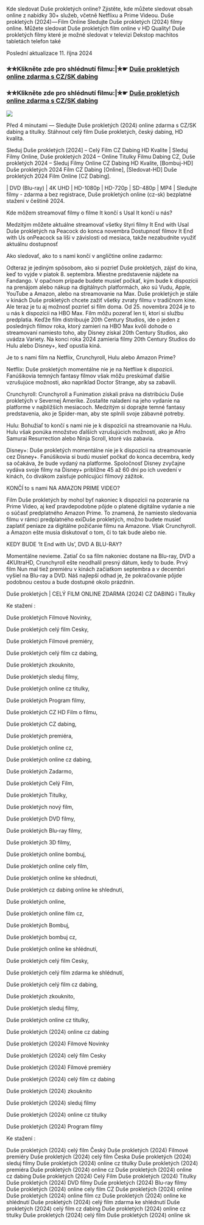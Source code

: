 Kde sledovat Duše prokletých online? Zjistěte, kde můžete sledovat obsah online z nabídky 30+ služeb, včetně Netflixu a Prime Videou. Duše prokletých (2024) — Film Online Sledujte Duše prokletých (2024) filmy online. Můžete sledovat Duše prokletých film online v HD Quality! Duše prokletých filmy které je možné sledovat v televizi Dekstop machitos tabletách telefon také

Poslední aktualizace 11. října 2024

### ✮✮Klikněte zde pro shlédnutí filmu:|✮☛ [Duše prokletých online zdarma s CZ/SK dabing](https://crotx.online/sk/movie/1216191/duse-prokletych.git)

### ✮✮Klikněte zde pro shlédnutí filmu:|✮☛ [Duše prokletých online zdarma s CZ/SK dabing](https://crotx.online/sk/movie/1216191/duse-prokletych.git)

<p dir="auto"><a href="https://crotx.online/sk/movie/1216191/duse-prokletych.git" title="720p" rel="nofollow"><img src="https://i.imgur.com/jhNGoEt.gif" style="max-width: 100%;"></a></p>

Před 4 minutami — Sledujte Duše prokletých (2024) online zdarma s CZ/SK dabing a titulky. Stáhnout celý film Duše prokletých, český dabing, HD kvalita.

Sleduj Duše prokletých [2024] – Celý Film CZ Dabing HD Kvalite | Sleduj Filmy Online, Duše prokletých 2024 – Online Titulky Filmu Dabing CZ, Duše prokletých 2024 – Sleduj Filmy Online CZ Dabing HD Kvalite, [Bombuj-HD] Duše prokletých 2024 Film CZ Dabing [Online], [Sledovat-HD] Duše prokletých 2024 Film Online [CZ Dabing].

| DVD (Blu-ray) | 4K UHD | HD-1080p | HD-720p | SD-480p | MP4 | Sledujte filmy - zdarma a bez registrace, Duše prokletých online (cz-sk) bezplatné stažení v češtině 2024.

Kde môžem streamovať filmy o filme It končí s Usal It končí u nás?

Medzitým môžete aktuálne streamovať všetky štyri filmy It End with Usal Duše prokletých na Peacock do konca novembra Dostupnosť filmov It End with Us onPeacock sa líši v závislosti od mesiaca, takže nezabudnite využiť aktuálnu dostupnosť

Ako sledovať, ako to s nami končí v angličtine online zadarmo:

Odteraz je jediným spôsobom, ako si pozrieť Duše prokletých, zájsť do kina, keď to vyjde v piatok 8. septembra. Miestne predstavenie nájdete na Fandango. V opačnom prípade budete musieť počkať, kým bude k dispozícii na prenájom alebo nákup na digitálnych platformách, ako sú Vudu, Apple, YouTube a Amazon, alebo na streamovanie na Max. Duše prokletých je stále v kinách Duše prokletých chcete zažiť všetky zvraty filmu v tradičnom kine. Ale teraz je tu aj možnosť pozrieť si film doma. Od 25. novembra 2024 je to u nás k dispozícii na HBO Max. Film môžu pozerať len tí, ktorí si službu predplatia. Keďže film distribuuje 20th Century Studios, ide o jeden z posledných filmov roka, ktorý zamieri na HBO Max kvôli dohode o streamovaní namiesto toho, aby Disney získal 20th Century Studios, ako uvádza Variety. Na konci roka 2024 zamieria filmy 20th Century Studios do Hulu alebo Disney+, keď opustia kiná.

Je to s nami film na Netflix, Crunchyroll, Hulu alebo Amazon Prime?

Netflix: Duše prokletých momentálne nie je na Netflixe k dispozícii. Fanúšikovia temných fantasy filmov však môžu preskúmať ďalšie vzrušujúce možnosti, ako napríklad Doctor Strange, aby sa zabavili.

Crunchyroll: Crunchyroll a Funimation získali práva na distribúciu Duše prokletých v Severnej Amerike. Zostaňte naladení na jeho vydanie na platforme v najbližších mesiacoch. Medzitým si doprajte temné fantasy predstavenia, ako je Spider-man, aby ste splnili svoje zábavné potreby.

Hulu: Bohužiaľ to končí s nami nie je k dispozícii na streamovanie na Hulu. Hulu však ponúka množstvo ďalších vzrušujúcich možností, ako je Afro Samurai Resurrection alebo Ninja Scroll, ktoré vás zabavia.

Disney+: Duše prokletých momentálne nie je k dispozícii na streamovanie cez Disney+. Fanúšikovia si budú musieť počkať do konca decembra, kedy sa očakáva, že bude vydaný na platforme. Spoločnosť Disney zvyčajne vydáva svoje filmy na Disney+ približne 45 až 60 dní po ich uvedení v kinách, čo divákom zaisťuje pohlcujúci filmový zážitok.

KONČÍ to s nami NA AMAZON PRIME VIDEO?

Film Duše prokletých by mohol byť nakoniec k dispozícii na pozeranie na Prime Video, aj keď pravdepodobne pôjde o platené digitálne vydanie a nie o súčasť predplatného Amazon Prime. To znamená, že namiesto sledovania filmu v rámci predplatného exiDuše prokletých, možno budete musieť zaplatiť peniaze za digitálne požičanie filmu na Amazone. Však Crunchyroll. a Amazon ešte musia diskutovať o tom, či to tak bude alebo nie.

KEDY BUDE ‘It End with Us’, DVD A BLU-RAY?

Momentálne nevieme. Zatiaľ čo sa film nakoniec dostane na Blu-ray, DVD a 4KUltraHD, Crunchyroll ešte neodhalil presný dátum, kedy to bude. Prvý film Nun mal tiež premiéru v kinách začiatkom septembra a v decembri vyšiel na Blu-ray a DVD. Náš najlepší odhad je, že pokračovanie pôjde podobnou cestou a bude dostupné okolo prázdnin.

Duše prokletých | CELÝ FILM ONLINE ZDARMA (2024) CZ DABING i Titulky

Ke stažení :

Duše prokletých Filmové Novinky,

Duše prokletých celý film Cesky,

Duše prokletých Filmové premiéry,

Duše prokletých celý film cz dabing,

Duše prokletých zkouknito,

Duše prokletých sleduj filmy,

Duše prokletých online cz titulky,

Duše prokletých Program filmy,

Duše prokletých CZ HD Film o filmu,

Duše prokletých CZ dabing,

Duše prokletých premiéra,

Duše prokletých online cz,

Duše prokletých online cz dabing,

Duše prokletých Zadarmo,

Duše prokletých Celý Film,

Duše prokletých Titulky,

Duše prokletých nový film,

Duše prokletých DVD filmy,

Duše prokletých Blu-ray filmy,

Duše prokletých 3D filmy,

Duše prokletých online bombuj,

Duše prokletých online cely film,

Duše prokletých online ke shlednuti,

Duše prokletých cz dabing online ke shlednuti,

Duše prokletých online,

Duše prokletých online film cz,

Duše prokletých Bombuj,

Duše prokletých bombuj cz,

Duše prokletých online ke shlédnutí,

Duše prokletých celý film Cesky,

Duše prokletých celý film zdarma ke shlédnutí,

Duše prokletých celý film cz dabing,

Duše prokletých zkouknito,

Duše prokletých sleduj filmy,

Duše prokletých online cz titulky,

Duše prokletých (2024) online cz dabing

Duše prokletých (2024) Filmové Novinky

Duše prokletých (2024) celý film Cesky

Duše prokletých (2024) Filmové premiéry

Duše prokletých (2024) celý film cz dabing

Duše prokletých (2024) zkouknito

Duše prokletých (2024) sleduj filmy

Duše prokletých (2024) online cz titulky

Duše prokletých (2024) Program filmy

Ke stažení :

Duše prokletých (2024) celý film Český Duše prokletých (2024) Filmové premiéry Duše prokletých (2024) celý film Česka Duše prokletých (2024) sleduj filmy Duše prokletých (2024) online cz titulky Duše prokletých (2024) premiéra Duše prokletých (2024) online cz Duše prokletých (2024) online cz dabing Duše prokletých (2024) Celý Film Duše prokletých (2024) Titulky Duše prokletých (2024) DVD filmy Duše prokletých (2024) Blu-ray filmy Duše prokletých (2024) online cely film CZ Duše prokletých (2024) online Duše prokletých (2024) online film cz Duše prokletých (2024) online ke shlédnutí Duše prokletých (2024) celý film zdarma ke shlédnutí Duše prokletých (2024) celý film cz dabing Duše prokletých (2024) online cz titulky Duše prokletých (2024) celý film Duše prokletých (2024) online sk
